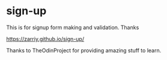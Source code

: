 # sign-up
This is for signup form making and validation. Thanks
 
 https://zarriy.github.io/sign-up/
 
 Thanks to TheOdinProject for providing amazing stuff to learn. 
